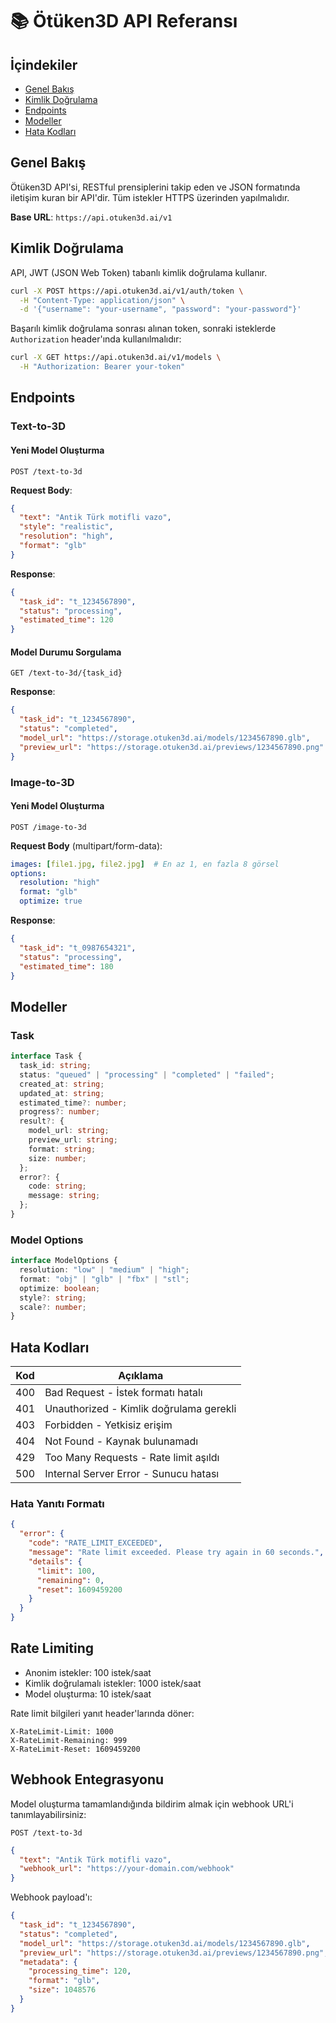 # 📚 Ötüken3D API Referansı

## İçindekiler
- [Genel Bakış](#genel-bakış)
- [Kimlik Doğrulama](#kimlik-doğrulama)
- [Endpoints](#endpoints)
- [Modeller](#modeller)
- [Hata Kodları](#hata-kodları)

## Genel Bakış

Ötüken3D API'si, RESTful prensiplerini takip eden ve JSON formatında iletişim kuran bir API'dir. Tüm istekler HTTPS üzerinden yapılmalıdır.

**Base URL**: `https://api.otuken3d.ai/v1`

## Kimlik Doğrulama

API, JWT (JSON Web Token) tabanlı kimlik doğrulama kullanır.

```bash
curl -X POST https://api.otuken3d.ai/v1/auth/token \
  -H "Content-Type: application/json" \
  -d '{"username": "your-username", "password": "your-password"}'
```

Başarılı kimlik doğrulama sonrası alınan token, sonraki isteklerde `Authorization` header'ında kullanılmalıdır:

```bash
curl -X GET https://api.otuken3d.ai/v1/models \
  -H "Authorization: Bearer your-token"
```

## Endpoints

### Text-to-3D

#### Yeni Model Oluşturma

```http
POST /text-to-3d
```

**Request Body**:
```json
{
  "text": "Antik Türk motifli vazo",
  "style": "realistic",
  "resolution": "high",
  "format": "glb"
}
```

**Response**:
```json
{
  "task_id": "t_1234567890",
  "status": "processing",
  "estimated_time": 120
}
```

#### Model Durumu Sorgulama

```http
GET /text-to-3d/{task_id}
```

**Response**:
```json
{
  "task_id": "t_1234567890",
  "status": "completed",
  "model_url": "https://storage.otuken3d.ai/models/1234567890.glb",
  "preview_url": "https://storage.otuken3d.ai/previews/1234567890.png"
}
```

### Image-to-3D

#### Yeni Model Oluşturma

```http
POST /image-to-3d
```

**Request Body** (multipart/form-data):
```yaml
images: [file1.jpg, file2.jpg]  # En az 1, en fazla 8 görsel
options:
  resolution: "high"
  format: "glb"
  optimize: true
```

**Response**:
```json
{
  "task_id": "t_0987654321",
  "status": "processing",
  "estimated_time": 180
}
```

## Modeller

### Task

```typescript
interface Task {
  task_id: string;
  status: "queued" | "processing" | "completed" | "failed";
  created_at: string;
  updated_at: string;
  estimated_time?: number;
  progress?: number;
  result?: {
    model_url: string;
    preview_url: string;
    format: string;
    size: number;
  };
  error?: {
    code: string;
    message: string;
  };
}
```

### Model Options

```typescript
interface ModelOptions {
  resolution: "low" | "medium" | "high";
  format: "obj" | "glb" | "fbx" | "stl";
  optimize: boolean;
  style?: string;
  scale?: number;
}
```

## Hata Kodları

| Kod | Açıklama |
|-----|-----------|
| 400 | Bad Request - İstek formatı hatalı |
| 401 | Unauthorized - Kimlik doğrulama gerekli |
| 403 | Forbidden - Yetkisiz erişim |
| 404 | Not Found - Kaynak bulunamadı |
| 429 | Too Many Requests - Rate limit aşıldı |
| 500 | Internal Server Error - Sunucu hatası |

### Hata Yanıtı Formatı

```json
{
  "error": {
    "code": "RATE_LIMIT_EXCEEDED",
    "message": "Rate limit exceeded. Please try again in 60 seconds.",
    "details": {
      "limit": 100,
      "remaining": 0,
      "reset": 1609459200
    }
  }
}
```

## Rate Limiting

- Anonim istekler: 100 istek/saat
- Kimlik doğrulamalı istekler: 1000 istek/saat
- Model oluşturma: 10 istek/saat

Rate limit bilgileri yanıt header'larında döner:

```http
X-RateLimit-Limit: 1000
X-RateLimit-Remaining: 999
X-RateLimit-Reset: 1609459200
```

## Webhook Entegrasyonu

Model oluşturma tamamlandığında bildirim almak için webhook URL'i tanımlayabilirsiniz:

```http
POST /text-to-3d
```

```json
{
  "text": "Antik Türk motifli vazo",
  "webhook_url": "https://your-domain.com/webhook"
}
```

Webhook payload'ı:

```json
{
  "task_id": "t_1234567890",
  "status": "completed",
  "model_url": "https://storage.otuken3d.ai/models/1234567890.glb",
  "preview_url": "https://storage.otuken3d.ai/previews/1234567890.png",
  "metadata": {
    "processing_time": 120,
    "format": "glb",
    "size": 1048576
  }
}
``` 